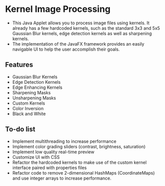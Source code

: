 # Kernel Image Processing
 - This Java Applet allows you to process image files using kernels. It already has a few hardcoded kernels, such as the standard 3x3 and 5x5 Gaussian Blur kernels, edge detection  kernels as well as sharpening kernels. 
- The implementation of the JavaFX framework provides an easily navigable UI to help the user accomplish their goals.
## Features
- Gaussian Blur Kernels
- Edge Detection Kernels
- Edge Enhancing Kernels
- Sharpening Masks
- Unsharpening Masks
- Custom Kernels
- Color Inversion
- Black and White
## To-do list
- Implement multithreading to increase performance
- Implement color grading sliders (contrast, brightness, saturation)
- Implement low quality real-time preview
- Customize UI with CSS
- Refactor the hardcoded kernels to make use of the custom kernel interface paired with properties files
- Refactor code to remove 2-dimensional HashMaps (CoordinateMaps) and use integer arrays to increase performance.
